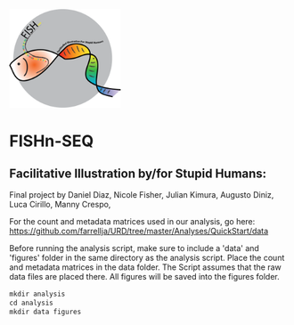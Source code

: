 
<img src="https://github.com/JulianKimura/FISHn-SEQ/blob/master/Fish_Logo.png" alt="drawing" width="200"/>

# FISHn-SEQ
## Facilitative Illustration by/for Stupid Humans:   
Final project by Daniel Diaz, Nicole Fisher, Julian Kimura, Augusto Diniz, Luca Cirillo, Manny Crespo, 




For the count and metadata matrices used in our analysis, go here:  https://github.com/farrellja/URD/tree/master/Analyses/QuickStart/data





Before running the analysis script, make sure to include a 'data' and 'figures' folder in the same directory as the analysis script.
Place the count and metadata matrices in the data folder. The Script assumes that the raw data files are placed there. All figures will be saved into the figures folder. 

```
mkdir analysis
cd analysis
mkdir data figures
```
